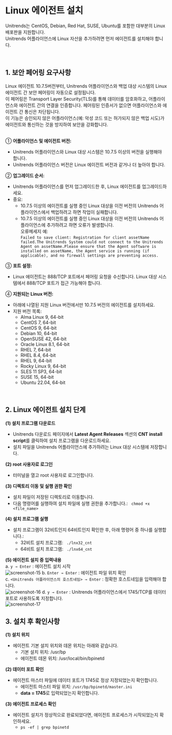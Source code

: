 # Linux 에이전트 설치

Unitrends는 CentOS, Debian, Red Hat, SUSE, Ubuntu를 포함한 대부분의 Linux 배포판을 지원합니다.<br> Unitrends 어플라이언스에 Linux 자산을 추가하려면 먼저 에이전트를 설치해야 합니다.<br>

<br>

## 1. 보안 페어링 요구사항
Linux 에이전트 10.7.5버전부터, Unitrends 어플라이언스와 백업 대상 시스템의 Linux 에이전트 간 보안 페어링이 자동으로 설정됩니다.<br>
이 페어링은 Transport Layer Security(TLS)를 통해 데이터를 암호화하고, 어플라이언스와 에이전트 간의 연결을 인증합니다. 페어링된 인증서가 없으면 어플라이언스와 에이전트 간 통신은 차단됩니다.<br>
이 기능은 승인되지 않은 어플라이언스(예: 악성 코드 또는 허가되지 않은 백업 시도)가 에이전트와 통신하는 것을 방지하여 보안을 강화합니다.<br><br>

① <b>어플라이언스 및 에이전트 버전:</b><br>
* Unitrends 어플라이언스와 Linux 대상 시스템은 10.7.5 이상의 버전을 실행해야 합니다.
* Unitrends 어플라이언스 버전은 Linux 에이전트 버전과 같거나 더 높아야 합니다.

② <b>업그레이드 순서:</b><br>
* Unitrends 어플라이언스를 먼저 업그레이드한 후, Linux 에이전트를 업그레이드하세요.
* 중요:<br>
    * 10.7.5 이상의 에이전트를 실행 중인 Linux 대상을 이전 버전의 Unitrends 어플라이언스에서 백업하려고 하면 작업이 실패합니다.
    * 10.7.5 이상의 에이전트를 실행 중인 Linux 대상을 이전 버전의 Unitrends 어플라이언스에 추가하려고 하면 오류가 발생합니다.<br>
    오류메세지 예:<br>
    ```Failed to save client: Registration for client assetName failed.The Unitrends System could not connect to the Unitrends Agent on assetName.Please ensure that the Agent software is installed on assetName, the Agent service is running (if applicable), and no firewall settings are preventing access.```<br>

③ <b>포트 설정:</b><br>
* Linux 에이전트는 888/TCP 포트에서 페어링 요청을 수신합니다.
Linux 대상 시스템에서 888/TCP 포트가 접근 가능해야 합니다.

④ <b>지원되는 Linux 버전:</b><br>
* 아래에 나열된 지원 Linux 버전에서만 10.7.5 버전의 에이전트를 설치하세요.
* 지원 버전 목록:
    * Alma Linux 9, 64-bit
    * CentOS 7, 64-bit
    * CentOS 9, 64-bit
    * Debian 10, 64-bit
    * OpenSUSE 42, 64-bit
    * Oracle Linux 8.1, 64-bit
    * RHEL 7, 64-bit
    * RHEL 8.4, 64-bit
    * RHEL 9, 64-bit
    * Rocky Linux 9, 64-bit
    * SLES 11 SP3, 64-bit
    * SUSE 15, 64-bit
    * Ubuntu 22.04, 64-bit

<br>

## 2. Linux 에이전트 설치 단계
<b>(1) 설치 프로그램 다운로드</b><br>

* Unitrends 다운로드 페이지에서 <b>Latest Agent Releases</b> 섹션의 <b>CNT install script</b>를 클릭하여 설치 프로그램을 다운로드하세요.
* 설치 파일을 Unitrends 어플라이언스에 추가하려는 Linux 대상 시스템에 저장합니다.

<b>(2) root 사용자로 로그인</b><br>

* 터미널을 열고 root 사용자로 로그인합니다.

<b>(3) 디렉토리 이동 및 실행 권한 확인</b><br>

* 설치 파일이 저장된 디렉토리로 이동합니다.
* 다음 명령어를 실행하여 설치 파일에 실행 권한을 추가합니다.:
``` chmod +x <file_name>```<br>

<b>(4) 설치 프로그램 실행</b><br>

* 설치 프로그램이 32비트인지 64비트인지 확인한 후, 아래 명령어 중 하나를 실행합니다.:
    * 32비트 설치 프로그램:
    ``` ./lnx32_cnt```<br>
    * 64비트 설치 프로그램:
    ``` ./lnx64_cnt```<br>

<b>(5) 에이전트 설치 중 입력내용</b><br>
a. ```y → Enter``` : 에이전트 설치 시작<br>
![screenshot-15](../img/screenshot-15.png)
b. ```Enter → Enter``` : 에이전트 파일 위치 확인<br>
c. ```<Unitrends 어플라이언스의 호스트네임> → Enter``` : 정확한 호스트네임을 입력해야 합니다.<br>
![screenshot-16](../img/screenshot-16.png)
d. ```y → Enter``` : Unitrends 어플라이언스에서 1745/TCP를 데이터 포트로 사용하도록 지정합니다.<br>
![screenshot-17](../img/screenshot-17.png)

## 3. 설치 후 확인사항
<b>(1) 설치 위치</b><br>

* 에이전트 기본 설치 위치와 데몬 위치는 아래와 같습니다.
    * 기본 설치 위치: /usr/bp
    * 에이전트 데몬 위치: /usr/local/bin/bpinetd

<b> (2) 데이터 포트 확인</b><br>

* 에이전트 마스터 파일에 데이터 포트가 1745로 정상 지정되었는지 확인합니다.
    * 에이전트 마스터 파일 위치: ```/usr/bp/bpinetd/master.ini```
    * <b>data = 1745</b>로 입력되었는지 확인합니다.

<b>(3) 에이전트 프로세스 확인</b><br>

* 에이전트 설치가 정상적으로 완료되었다면, 에이전트 프로세스가 시작되었는지 확인하세요.
    * ```ps -ef | grep bpinetd```<br><br><br>
<br><br><br>